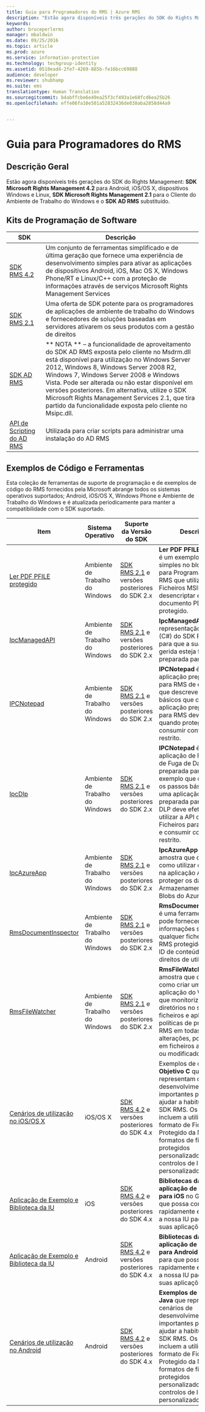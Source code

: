 ```yaml
---
title: Guia para Programadores do RMS | Azure RMS
description: "Estão agora disponíveis três gerações do SDK do Rights Management."
keywords: 
author: bruceperlerms
manager: mbaldwin
ms.date: 09/25/2016
ms.topic: article
ms.prod: azure
ms.service: information-protection
ms.technology: techgroup-identity
ms.assetid: 0510ead4-2fe7-4269-885b-fe16bcc69888
audience: developer
ms.reviewer: shubhamp
ms.suite: ems
translationtype: Human Translation
ms.sourcegitcommit: b4abffcbe6e49ea25f3cf493a1e68fcd6ea25b26
ms.openlocfilehash: effe06fa10e501a52832436de038aba2858d44a9


---
```


# Guia para Programadores do RMS

## Descrição Geral ##
Estão agora disponíveis três gerações do SDK do Rights Management: **SDK Microsoft Rights Management 4.2** para Android, iOS/OS X, dispositivos Windows e Linux, **SDK Microsoft Rights Management 2.1** para o Cliente do Ambiente de Trabalho do Windows e o **SDK AD RMS** substituído.

## Kits de Programação de Software ##
| SDK | Descrição |
|------|---------|
| [SDK RMS 4.2](active-directory-rights-management-services-multi-platform-thin-client-sdk-portal.md) | Um conjunto de ferramentas simplificado e de última geração que fornece uma experiência de desenvolvimento simples para ativar as aplicações de dispositivos Android, iOS, Mac OS X, Windows Phone/RT e Linux/C++ com a proteção de informações através de serviços Microsoft Rights Management Services |
| [SDK RMS 2.1](microsoft-information-protection-and-control-client-portal.md) | Uma oferta de SDK potente para os programadores de aplicações de ambiente de trabalho do Windows e fornecedores de soluções baseadas em servidores ativarem os seus produtos com a gestão de direitos|
|[SDK AD RMS]()|** NOTA ** – a funcionalidade de aproveitamento do SDK AD RMS exposta pelo cliente no Msdrm.dll está disponível para utilização no Windows Server 2012, Windows 8, Windows Server 2008 R2, Windows 7, Windows Server 2008 e Windows Vista. Pode ser alterada ou não estar disponível em versões posteriores. Em alternativa, utilize o SDK Microsoft Rights Management Services 2.1, que tira partido da funcionalidade exposta pelo cliente no Msipc.dll.|
|[API de Scripting do AD RMS]()| Utilizada para criar scripts para administrar uma instalação do AD RMS|

## Exemplos de Código e Ferramentas ##
Esta coleção de ferramentas de suporte de programação e de exemplos de código do RMS fornecidos pela Microsoft abrange todos os sistemas operativos suportados; Android, iOS/OS X, Windows Phone e Ambiente de Trabalho do Windows e é atualizada periodicamente para manter a compatibilidade com o SDK suportado.

| Item | Sistema Operativo | Suporte da Versão do SDK | Descrição |
|------|------------------|------------------------|-------------|
| [Ler PDF PFILE protegido](https://blogs.msdn.microsoft.com/rms/2015/11/09/reading-a-pfile-protected-pdf/) | Ambiente de Trabalho do Windows| [SDK RMS 2.1](microsoft-information-protection-and-control-client-portal.md) e versões posteriores do SDK 2.x | **Ler PDF PFILE protegido** é um exemplo de código simples no blogue Área para Programadores do RMS que utiliza a API de Ficheiros MSIPC para desencriptar e abrir um documento PDF PFILE protegido.|
| [IpcManagedAPI](https://github.com/Azure-Samples/active-directory-dotnet-rms) | Ambiente de Trabalho do Windows | [SDK RMS 2.1](microsoft-information-protection-and-control-client-portal.md) e versões posteriores do SDK 2.x | **IpcManagedAPI** é uma representação de .NET (C#) do SDK RMS 2.1 para que a sua aplicação gerida esteja facilmente preparada para RMS.|
| [IPCNotepad](https://code.msdn.microsoft.com/ipcnotepad-sample-f67dae80) | Ambiente de Trabalho do Windows | [SDK RMS 2.1](microsoft-information-protection-and-control-client-portal.md) e versões posteriores do SDK 2.x| **IPCNotepad** é uma aplicação preparada para RMS de exemplo que descreve os passos básicos que cada aplicação preparada para RMS deve efetuar quando proteger e consumir conteúdo restrito.|
| [IpcDlp](https://github.com/Azure-Samples/active-directory-dotnet-rms)|Ambiente de Trabalho do Windows|[SDK RMS 2.1](microsoft-information-protection-and-control-client-portal.md) e versões posteriores do SDK 2.x|**IPCNotepad** é uma aplicação de Proteção de Fuga de Dados preparada para RMS de exemplo que descreve os passos básicos que uma aplicação preparada para RMS DLP deve efetuar ao utilizar a API de Ficheiros para proteger e consumir conteúdo restrito.|
| [IpcAzureApp](https://github.com/Azure-Samples/active-directory-dotnet-rms) | Ambiente de Trabalho do Windows|[SDK RMS 2.1](microsoft-information-protection-and-control-client-portal.md) e versões posteriores do SDK 2.x|**IpcAzureApp** é uma amostra que demonstra como utilizar o SDK RMS na aplicação Azure para proteger os dados no Armazenamento de Blobs do Azure.|
| [RmsDocumentInspector](https://github.com/Azure-Samples/active-directory-dotnet-rms) | Ambiente de Trabalho do Windows|[SDK RMS 2.1](microsoft-information-protection-and-control-client-portal.md) e versões posteriores do SDK 2.x|**RmsDocumentInspector** é uma ferramenta que pode fornecer informações sobre qualquer ficheiro de RMS protegido, tal como ID de conteúdo ou direitos de utilizador.|
| [RmsFileWatcher](https://github.com/Azure-Samples/active-directory-dotnet-rms) | Ambiente de Trabalho do Windows|[SDK RMS 2.1](microsoft-information-protection-and-control-client-portal.md) e versões posteriores do SDK 2.x|**RmsFileWatcher** é uma amostra que demonstra como criar uma aplicação do Windows que monitoriza os diretórios no sistema de ficheiros e aplica políticas de proteção RMS em todas as alterações, por exemplo, em ficheiros adicionados ou modificados.|
| [Cenários de utilização no iOS/OS X](https://msdn.microsoft.com/library/dn758307(v=vs.85).aspx) |iOS/OS X|[SDK RMS 4.2](active-directory-rights-management-services-multi-platform-thin-client-sdk-portal.md) e versões posteriores do SDK 4.x|Exemplos de código do **Objetivo C** que representam cenários de desenvolvimento importantes para o ajudar a habituar-se ao SDK RMS. Os exemplos incluem a utilização do formato de Ficheiro Protegido da Microsoft, formatos de ficheiros protegidos personalizados e controlos de IU personalizados.|
| [Aplicação de Exemplo e Biblioteca da IU](https://github.com/AzureAD/rms-sdk-ui-for-ios) |iOS|[SDK RMS 4.2](active-directory-rights-management-services-multi-platform-thin-client-sdk-portal.md) e versões posteriores do SDK 4.x|**Bibliotecas da IU e aplicação de exemplo para iOS** no GitHub para que possa começar rapidamente e reutilizar a nossa IU padrão nas suas aplicações.|
| [Aplicação de Exemplo e Biblioteca da IU](https://github.com/AzureAD/rms-sdk-ui-for-android) |Android|[SDK RMS 4.2](active-directory-rights-management-services-multi-platform-thin-client-sdk-portal.md) e versões posteriores do SDK 4.x|**Bibliotecas da IU e aplicação de exemplo para Android** no GitHub para que possa começar rapidamente e reutilizar a nossa IU padrão nas suas aplicações.|
| [Cenários de utilização no Android](https://msdn.microsoft.com/en-us/library/dn758246(v=vs.85).aspx) |Android|[SDK RMS 4.2](active-directory-rights-management-services-multi-platform-thin-client-sdk-portal.md) e versões posteriores do SDK 4.x|**Exemplos de código Java** que representam cenários de desenvolvimento importantes para o ajudar a habituar-se ao SDK RMS. Os exemplos incluem a utilização do formato de Ficheiro Protegido da Microsoft, formatos de ficheiros protegidos personalizados e controlos de IU personalizados.|



<!--HONumber=Oct16_HO1-->


